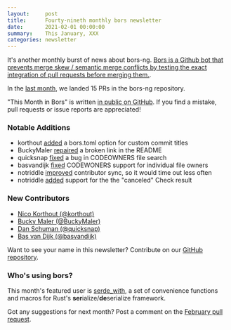 ```yaml
---
layout:     post
title:      Fourty-nineth monthly bors newsletter
date:       2021-02-01 00:00:00
summary:    This January, XXX
categories: newsletter
---
```


It's another monthly burst of news about bors-ng. [Bors is a Github bot that prevents merge skew / semantic merge conflicts by testing the exact integration of pull requests before merging them.](https://juliahub.com/ui/Packages/DynamicPPL/2PWyN/0.10.5).

In the [last month](https://github.com/bors-ng/bors-ng/pulls?utf8=%E2%9C%93&q=is%3Apr%20is%3Amerged%20closed%3A2021-01-01..2021-01-31),
we landed 15 PRs in the bors-ng repository.

"This Month in Bors" is written [in public on GitHub][GitHub for TMiB].
If you find a mistake, pull requests or issue reports are appreciated!

[GitHub for TMiB]: https://github.com/bors-ng/bors-ng.github.io


### Notable Additions

* korthout [added](https://github.com/bors-ng/bors-ng/pull/1040) a bors.toml option for custom commit titles
* BuckyMaler [repaired](https://github.com/bors-ng/bors-ng/pull/1118) a broken link in the README
* quicksnap [fixed](https://github.com/bors-ng/bors-ng/pull/1128) a bug in CODEOWNERS file search
* basvandijk [fixed](https://github.com/bors-ng/bors-ng/pull/1131) CODEWONERS support for individual file owners
* notriddle [improved](https://github.com/bors-ng/bors-ng/pull/1133) contributor sync, so it would time out less often
* notriddle [added](https://github.com/bors-ng/bors-ng/pull/1136) support for the the "canceled" Check result


### New Contributors

* [Nico Korthout (@korthout)](https://github.com/korthout)
* [Bucky Maler (@BuckyMaler)](https://github.com/BuckyMaler)
* [Dan Schuman (@quicksnap)](https://github.com/quicksnap)
* [Bas van Dijk (@basvandijk)](https://github.com/basvandijk)

Want to see your name in this newsletter? Contribute on our [GitHub repository](https://github.com/bors-ng/bors-ng).


### Who's using bors?

This month's featured user is [serde_with](https://github.com/jonasbb/serde_with), a set of convenience functions and macros for Rust's <b>ser</b>ialize/<b>de</b>serialize framework.

Got any suggestions for next month?
Post a comment on the [February pull request](https://github.com/bors-ng/bors-ng.github.io/pull/128).
